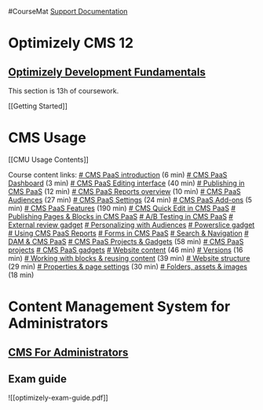 #CourseMat
[Support Documentation](https://support.optimizely.com/hc/en-us)
# Optimizely CMS 12
## [Optimizely Development Fundamentals](https://academy.optimizely.com/student/collection/2014956/path/3868031)
This section is 13h of coursework.

[[Getting Started]]

# CMS Usage
[[CMU Usage Contents]]

Course content links:
[# CMS PaaS introduction](https://academy.optimizely.com/student/collection/2014956/path/3863631/activity/3221144) (6 min)
[# CMS PaaS Dashboard](https://academy.optimizely.com/student/collection/2014956/path/3863631/activity/3221145) (3 min)
[# CMS PaaS Editing interface](https://academy.optimizely.com/student/collection/2014956/path/3863631/activity/3221146) (40 min)
[# Publishing in CMS PaaS](https://academy.optimizely.com/student/collection/2014956/path/3863631/activity/3221147) (12 min)
[# CMS PaaS Reports overview](https://academy.optimizely.com/student/collection/2014956/path/3863631/activity/3221148) (10 min)
[# CMS PaaS Audiences](https://academy.optimizely.com/student/collection/2014956/path/3863631/activity/3221149) (27 min)
[# CMS PaaS Settings](https://academy.optimizely.com/student/collection/2014956/path/3863631/activity/3221150) (24 min)
[# CMS PaaS Add-ons](https://academy.optimizely.com/student/collection/2014956/path/3863631/activity/3221151) (5 min)
[# CMS PaaS Features](https://academy.optimizely.com/student/collection/2014956/path/3863632) (190 min)
	[# CMS Quick Edit in CMS PaaS](https://academy.optimizely.com/student/collection/2014956/path/3863633/activity/3278514)
	[# Publishing Pages & Blocks in CMS PaaS](https://academy.optimizely.com/student/collection/2014956/path/3863632/activity/3278291)
	[# A/B Testing in CMS PaaS](https://academy.optimizely.com/student/collection/2014956/path/3863632/activity/3278292)
	[# External review gadget](https://academy.optimizely.com/student/collection/2014956/path/3863632/activity/3278293)
	[# Personalizing with Audiences](https://academy.optimizely.com/student/collection/2014956/path/3863632/activity/3278294)
	[# Powerslice gadget](https://academy.optimizely.com/student/collection/2014956/path/3863632/activity/3278295)
	[# Using CMS PaaS Reports](https://academy.optimizely.com/student/collection/2014956/path/3863632/activity/3278296)
	[# Forms in CMS PaaS](https://academy.optimizely.com/student/collection/2014956/path/3863632/activity/3278297)
	[# Search & Navigation](https://academy.optimizely.com/student/collection/2014956/path/3863632/activity/3278298)
	[# DAM & CMS PaaS](https://academy.optimizely.com/student/collection/2014956/path/3863632/activity/3278299)
[# CMS PaaS Projects & Gadgets](https://academy.optimizely.com/student/collection/2014956/path/3863633) (58 min)
	[# CMS PaaS projects](https://academy.optimizely.com/student/collection/2014956/path/3863633/activity/3278513)
	[# CMS PaaS gadgets](https://academy.optimizely.com/student/collection/2014956/path/3863633/activity/3278514)
[# Website content](https://academy.optimizely.com/student/collection/2014956/path/2882255) (46 min)
[# Versions](https://academy.optimizely.com/student/collection/2014956/path/2882256) (16 min)
[# Working with blocks & reusing content](https://academy.optimizely.com/student/collection/2014956/path/2882257) (39 min)
[# Website structure](https://academy.optimizely.com/student/collection/2014956/path/2882258) (29 min)
[# Properties & page settings](https://academy.optimizely.com/student/collection/2014956/path/2882259) (30 min)
[# Folders, assets & images](https://academy.optimizely.com/student/collection/2014956/path/2882260) (18 min)


# Content Management System for Administrators
## [CMS For Administrators](https://academy.optimizely.com/student/collection/2014956/path/2881916)




## Exam guide

![[optimizely-exam-guide.pdf]]